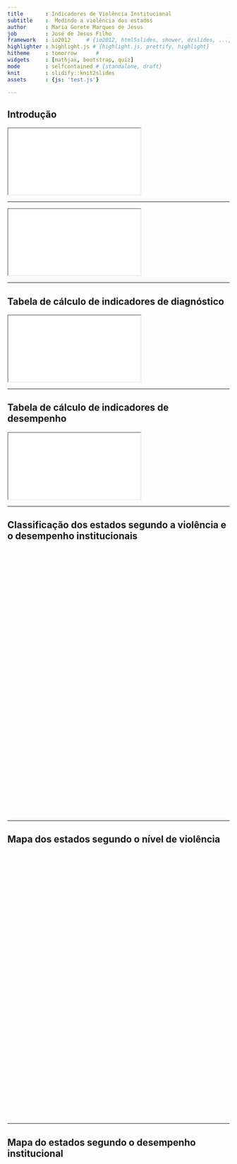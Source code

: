 ```yaml
---
title       : Indicadores de Violência Institucional
subtitle    :  Medindo a violência dos estados
author      : Maria Gorete Marques de Jesus 
job         : José de Jesus Filho
framework   : io2012     # {io2012, html5slides, shower, dzslides, ...}
highlighter : highlight.js # {highlight.js, prettify, highlight}
hitheme     : tomorrow      # 
widgets     : [mathjax, bootstrap, quiz]
mode        : selfcontained # {standalone, draft}
knit        : slidify::knit2slides
assets      : {js: 'test.js'}

---
```




## Introdução

<html>
<iframe src="int.htm"></iframe>
</html>

----

<html>
<iframe src="calc.htm"></iframe>
</html>

---
## Tabela de cálculo de indicadores de diagnóstico

<html>
<head>
<style>
.center {
    margin-left: auto;
    margin-right: auto;
    width: auto;
   }
   </style>
   <head>
  <body>
  <div class="center">
  <iframe src="Tdia.htm"></iframe>
  </div>
  <body>
</html>

----

## Tabela de cálculo de indicadores de desempenho

<html>
<head>
<style>
.center {
    margin-left: auto;
    margin-right: auto;
    width: auto;
   }
   </style>
   <head>
  <body>
  <div class="center">
  <iframe src="Td.htm"></iframe>
  </div>
  <body>
</html>

---

## Classificação dos estados segundo a violência e o desempenho institucionais

<!-- Table generated in R 3.1.2 by googleVis 0.5.8 package -->
<!-- Mon Mar 30 07:21:54 2015 -->


<!-- jsHeader -->
<script type="text/javascript">
 
// jsData 
function gvisDataTableID37f82fca4e1a () {
var data = new google.visualization.DataTable();
var datajson =
[
 [
 "Acre",
0.4,
4 
],
[
 "Alagoas",
0.47,
4 
],
[
 "Amapá",
0.49,
2 
],
[
 "Amazonas",
0.5,
0 
],
[
 "Bahia",
0.51,
5 
],
[
 "Ceara",
0.52,
3 
],
[
 "Distrito Federal",
0.53,
3 
],
[
 "Espírito Santo",
0.58,
5 
],
[
 "Goiás",
0.59,
4 
],
[
 "Maranhão",
0.6,
4 
],
[
 "Mato Grosso",
0.6,
5 
],
[
 "Mato Grosso do Sul",
0.62,
1 
],
[
 "Minas Gerais",
0.63,
2 
],
[
 "Pará",
0.65,
4 
],
[
 "Paraíba",
0.65,
3 
],
[
 "Paraná",
0.65,
5 
],
[
 "Pernambuco",
0.66,
2 
],
[
 "Piauí",
0.66,
5 
],
[
 "Rio de Janeiro",
0.67,
5 
],
[
 "Rio Grande do Norte",
0.69,
4 
],
[
 "Rio Grande do Sul",
0.7,
2 
],
[
 "Rondônia",
0.7,
1 
],
[
 "Roraima",
0.72,
4 
],
[
 "Santa Catarina",
0.77,
3 
],
[
 "Sergipe",
0.78,
0 
],
[
 "São Paulo",
0.8,
4 
],
[
 "Tocantins",
0.8,
2 
] 
];
data.addColumn('string','estados');
data.addColumn('number','violencia');
data.addColumn('number','desempenho');
data.addRows(datajson);
return(data);
}
 
// jsDrawChart
function drawChartTableID37f82fca4e1a() {
var data = gvisDataTableID37f82fca4e1a();
var options = {};
options["allowHtml"] = true;
options["width"] = "600px";
options["height"] = "600px";
options["page"] = "disable";

    var chart = new google.visualization.Table(
    document.getElementById('TableID37f82fca4e1a')
    );
    chart.draw(data,options);
    

}
  
 
// jsDisplayChart
(function() {
var pkgs = window.__gvisPackages = window.__gvisPackages || [];
var callbacks = window.__gvisCallbacks = window.__gvisCallbacks || [];
var chartid = "table";
  
// Manually see if chartid is in pkgs (not all browsers support Array.indexOf)
var i, newPackage = true;
for (i = 0; newPackage && i < pkgs.length; i++) {
if (pkgs[i] === chartid)
newPackage = false;
}
if (newPackage)
  pkgs.push(chartid);
  
// Add the drawChart function to the global list of callbacks
callbacks.push(drawChartTableID37f82fca4e1a);
})();
function displayChartTableID37f82fca4e1a() {
  var pkgs = window.__gvisPackages = window.__gvisPackages || [];
  var callbacks = window.__gvisCallbacks = window.__gvisCallbacks || [];
  window.clearTimeout(window.__gvisLoad);
  // The timeout is set to 100 because otherwise the container div we are
  // targeting might not be part of the document yet
  window.__gvisLoad = setTimeout(function() {
  var pkgCount = pkgs.length;
  google.load("visualization", "1", { packages:pkgs, callback: function() {
  if (pkgCount != pkgs.length) {
  // Race condition where another setTimeout call snuck in after us; if
  // that call added a package, we must not shift its callback
  return;
}
while (callbacks.length > 0)
callbacks.shift()();
} });
}, 100);
}
 
// jsFooter
</script>
 
<!-- jsChart -->  
<script type="text/javascript" src="https://www.google.com/jsapi?callback=displayChartTableID37f82fca4e1a"></script>
 
<!-- divChart -->
  
<div id="TableID37f82fca4e1a" 
  style="width: 600px; height: 600px;">
</div>

---

## Mapa dos estados segundo o nível de violência

<!-- GeoMap generated in R 3.1.2 by googleVis 0.5.8 package -->
<!-- Mon Mar 30 06:38:03 2015 -->


<!-- jsHeader -->
<script type="text/javascript">
 
// jsData 
function gvisDataGeoMapID374e63b616f9 () {
var data = new google.visualization.DataTable();
var datajson =
[
 [
 "Acre",
0.4 
],
[
 "Alagoas",
0.47 
],
[
 "Amapá",
0.49 
],
[
 "Amazonas",
0.5 
],
[
 "Bahia",
0.51 
],
[
 "Ceara",
0.52 
],
[
 "Distrito Federal",
0.53 
],
[
 "Espírito Santo",
0.58 
],
[
 "Goiás",
0.59 
],
[
 "Maranhão",
0.6 
],
[
 "Mato Grosso",
0.6 
],
[
 "Mato Grosso do Sul",
0.62 
],
[
 "Minas Gerais",
0.63 
],
[
 "Pará",
0.65 
],
[
 "Paraíba",
0.65 
],
[
 "Paraná",
0.65 
],
[
 "Pernambuco",
0.66 
],
[
 "Piauí",
0.66 
],
[
 "Rio de Janeiro",
0.67 
],
[
 "Rio Grande do Norte",
0.69 
],
[
 "Rio Grande do Sul",
0.7 
],
[
 "Rondônia",
0.7 
],
[
 "Roraima",
0.72 
],
[
 "Santa Catarina",
0.77 
],
[
 "Sergipe",
0.78 
],
[
 "São Paulo",
0.8 
],
[
 "Tocantins",
0.8 
] 
];
data.addColumn('string','estados');
data.addColumn('number','violencia');
data.addRows(datajson);
return(data);
}
 
// jsDrawChart
function drawChartGeoMapID374e63b616f9() {
var data = gvisDataGeoMapID374e63b616f9();
var options = {};
options["dataMode"] = "regions";
options["width"] = "600px";
options["height"] = "600px";
options["region"] = "BR";
options["title"] = "Passe o mouse para ver valor respectivo";
options["colors"] = ['0xffffb2','0xfed976','0xfeb24c','0xfd8d3c','0xf03b20','0xbd0026'];
options["resolution"] = "provinces";

    var chart = new google.visualization.GeoMap(
    document.getElementById('GeoMapID374e63b616f9')
    );
    chart.draw(data,options);
    

}
  
 
// jsDisplayChart
(function() {
var pkgs = window.__gvisPackages = window.__gvisPackages || [];
var callbacks = window.__gvisCallbacks = window.__gvisCallbacks || [];
var chartid = "geomap";
  
// Manually see if chartid is in pkgs (not all browsers support Array.indexOf)
var i, newPackage = true;
for (i = 0; newPackage && i < pkgs.length; i++) {
if (pkgs[i] === chartid)
newPackage = false;
}
if (newPackage)
  pkgs.push(chartid);
  
// Add the drawChart function to the global list of callbacks
callbacks.push(drawChartGeoMapID374e63b616f9);
})();
function displayChartGeoMapID374e63b616f9() {
  var pkgs = window.__gvisPackages = window.__gvisPackages || [];
  var callbacks = window.__gvisCallbacks = window.__gvisCallbacks || [];
  window.clearTimeout(window.__gvisLoad);
  // The timeout is set to 100 because otherwise the container div we are
  // targeting might not be part of the document yet
  window.__gvisLoad = setTimeout(function() {
  var pkgCount = pkgs.length;
  google.load("visualization", "1", { packages:pkgs, callback: function() {
  if (pkgCount != pkgs.length) {
  // Race condition where another setTimeout call snuck in after us; if
  // that call added a package, we must not shift its callback
  return;
}
while (callbacks.length > 0)
callbacks.shift()();
} });
}, 100);
}
 
// jsFooter
</script>
 
<!-- jsChart -->  
<script type="text/javascript" src="https://www.google.com/jsapi?callback=displayChartGeoMapID374e63b616f9"></script>
 
<!-- divChart -->
  
<div id="GeoMapID374e63b616f9" 
  style="width: 600px; height: 600px;">
</div>

---

## Mapa do estados segundo o desempenho institucional

<!-- GeoMap generated in R 3.1.2 by googleVis 0.5.8 package -->
<!-- Mon Mar 30 06:38:03 2015 -->


<!-- jsHeader -->
<script type="text/javascript">
 
// jsData 
function gvisDataGeoMapID374e70e3afa0 () {
var data = new google.visualization.DataTable();
var datajson =
[
 [
 "Acre",
4 
],
[
 "Alagoas",
4 
],
[
 "Amapá",
2 
],
[
 "Amazonas",
0 
],
[
 "Bahia",
5 
],
[
 "Ceara",
3 
],
[
 "Distrito Federal",
3 
],
[
 "Espírito Santo",
5 
],
[
 "Goiás",
4 
],
[
 "Maranhão",
4 
],
[
 "Mato Grosso",
5 
],
[
 "Mato Grosso do Sul",
1 
],
[
 "Minas Gerais",
2 
],
[
 "Pará",
4 
],
[
 "Paraíba",
3 
],
[
 "Paraná",
5 
],
[
 "Pernambuco",
2 
],
[
 "Piauí",
5 
],
[
 "Rio de Janeiro",
5 
],
[
 "Rio Grande do Norte",
4 
],
[
 "Rio Grande do Sul",
2 
],
[
 "Rondônia",
1 
],
[
 "Roraima",
4 
],
[
 "Santa Catarina",
3 
],
[
 "Sergipe",
0 
],
[
 "São Paulo",
4 
],
[
 "Tocantins",
2 
] 
];
data.addColumn('string','estados');
data.addColumn('number','desempenho');
data.addRows(datajson);
return(data);
}
 
// jsDrawChart
function drawChartGeoMapID374e70e3afa0() {
var data = gvisDataGeoMapID374e70e3afa0();
var options = {};
options["dataMode"] = "regions";
options["width"] = "600px";
options["height"] = "600px";
options["region"] = "BR";
options["title"] = "Passe o mouse para ver valor respectivo";
options["colors"] = ['0xf0f9e8','0xbae4bc','0x7bccc4','0x43a2ca','0x0868ac'];
options["resolution"] = "provinces";

    var chart = new google.visualization.GeoMap(
    document.getElementById('GeoMapID374e70e3afa0')
    );
    chart.draw(data,options);
    

}
  
 
// jsDisplayChart
(function() {
var pkgs = window.__gvisPackages = window.__gvisPackages || [];
var callbacks = window.__gvisCallbacks = window.__gvisCallbacks || [];
var chartid = "geomap";
  
// Manually see if chartid is in pkgs (not all browsers support Array.indexOf)
var i, newPackage = true;
for (i = 0; newPackage && i < pkgs.length; i++) {
if (pkgs[i] === chartid)
newPackage = false;
}
if (newPackage)
  pkgs.push(chartid);
  
// Add the drawChart function to the global list of callbacks
callbacks.push(drawChartGeoMapID374e70e3afa0);
})();
function displayChartGeoMapID374e70e3afa0() {
  var pkgs = window.__gvisPackages = window.__gvisPackages || [];
  var callbacks = window.__gvisCallbacks = window.__gvisCallbacks || [];
  window.clearTimeout(window.__gvisLoad);
  // The timeout is set to 100 because otherwise the container div we are
  // targeting might not be part of the document yet
  window.__gvisLoad = setTimeout(function() {
  var pkgCount = pkgs.length;
  google.load("visualization", "1", { packages:pkgs, callback: function() {
  if (pkgCount != pkgs.length) {
  // Race condition where another setTimeout call snuck in after us; if
  // that call added a package, we must not shift its callback
  return;
}
while (callbacks.length > 0)
callbacks.shift()();
} });
}, 100);
}
 
// jsFooter
</script>
 
<!-- jsChart -->  
<script type="text/javascript" src="https://www.google.com/jsapi?callback=displayChartGeoMapID374e70e3afa0"></script>
 
<!-- divChart -->
  
<div id="GeoMapID374e70e3afa0" 
  style="width: 600px; height: 600px;">
</div>


